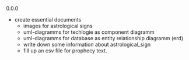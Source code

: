 0.0.0
* create essential documents
  * images for astrological signs
  * uml-diagramms for techlogie as component diagramm
  * uml-diagramms for database as entity relationship diagramm (erd)
  * write down some information about astrological_sign
  * fill up an csv file for prophecy text.
